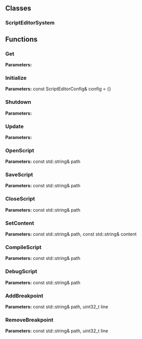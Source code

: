 
## Classes

### ScriptEditorSystem




## Functions

### Get



**Parameters:** 

### Initialize



**Parameters:** const ScriptEditorConfig& config = {}

### Shutdown



**Parameters:** 

### Update



**Parameters:** 

### OpenScript



**Parameters:** const std::string& path

### SaveScript



**Parameters:** const std::string& path

### CloseScript



**Parameters:** const std::string& path

### SetContent



**Parameters:** const std::string& path, const std::string& content

### CompileScript



**Parameters:** const std::string& path

### DebugScript



**Parameters:** const std::string& path

### AddBreakpoint



**Parameters:** const std::string& path, uint32_t line

### RemoveBreakpoint



**Parameters:** const std::string& path, uint32_t line
